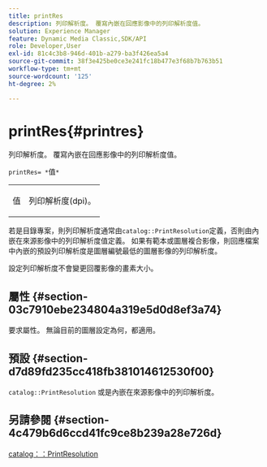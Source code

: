 ```yaml
---
title: printRes
description: 列印解析度。 覆寫內嵌在回應影像中的列印解析度值。
solution: Experience Manager
feature: Dynamic Media Classic,SDK/API
role: Developer,User
exl-id: 81c4c3b8-946d-401b-a279-ba3f426ea5a4
source-git-commit: 38f3e425be0ce3e241fc18b477e3f68b7b763b51
workflow-type: tm+mt
source-wordcount: '125'
ht-degree: 2%

---
```


# printRes{#printres}

列印解析度。 覆寫內嵌在回應影像中的列印解析度值。

`printRes= *`值`*`

<table id="simpletable_85C271760AE5466C96115027E6511559"> 
 <tr class="strow"> 
  <td class="stentry"> <p><span class="varname">值</span> </p> </td> 
  <td class="stentry"> <p>列印解析度(dpi)。 </p></td> 
 </tr> 
</table>

若是目錄專案，則列印解析度通常由`catalog::PrintResolution`定義，否則由內嵌在來源影像中的列印解析度值定義。 如果有範本或圖層複合影像，則回應檔案中內嵌的預設列印解析度是圖層編號最低的圖層影像的列印解析度。

設定列印解析度不會變更回覆影像的畫素大小。

## 屬性 {#section-03c7910ebe234804a319e5d0d8ef3a74}

要求屬性。 無論目前的圖層設定為何，都適用。

## 預設 {#section-d7d89fd235cc418fb381014612530f00}

`catalog::PrintResolution`
或是內嵌在來源影像中的列印解析度。

## 另請參閱 {#section-4c479b6d6ccd41fc9ce8b239a28e726d}

[catalog：：PrintResolution](../../../../../is-api/image-catalog/image-serving-api-ref/c-image-catalog-reference/c-image-svg-data-reference/c-image-data-reference/r-printresolution-cat.md#reference-4ebb2e136995470b84b7c5e10cb8e5f5)
